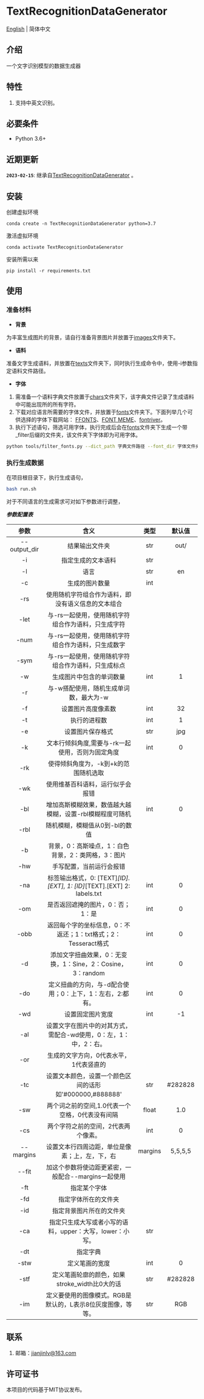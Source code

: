 # TextRecognitionDataGenerator 



[English](README_EN.md) | 简体中文

## 介绍

一个文字识别模型的数据生成器

## 特性

1. 支持中英文识别。

## 必要条件

- Python 3.6+

## 近期更新

**`2023-02-15`**: 继承自[TextRecognitionDataGenerator](https://github.com/Belval/TextRecognitionDataGenerator) 。

## 安装
创建虚拟环境
```commandline
conda create -n TextRecognitionDataGenerator python=3.7
```
激活虚拟环境
```commandline
conda activate TextRecognitionDataGenerator
```

安装所需以来
```commandline
pip install -r requirements.txt
```
## 使用

### 准备材料

- **背景**

为丰富生成图片的背景，请自行准备背景图片并放置于[images](./trdg/images)文件夹下。

- **语料**

准备文字生成语料，并放置在[texts](./trdg/texts)文件夹下，同时执行生成命令中，使用-i参数指定语料文件路径。

- **字体**

1. 需准备一个语料字典文件放置于[chars](./trdg/chars)文件夹下，该字典文件记录了生成语料中可能出现所的所有字符。
2. 下载对应语言所需要的字体文件，并放置于[fonts](./trdg/fonts)文件夹下。下面列举几个可供选择的字体下载网站： [FFONTS](https://cn.ffonts.net/Agra.font.download)、[FONT MEME](https://fontmeme.com/ziti/thai-fonts/1/)、[fontriver](https://cn.fontriver.com/foreign_look/russian/)。
3. 执行下述语句，筛选可用字体，执行完成后会在[fonts](./trdg/fonts)文件夹下生成一个带_filter后缀的文件夹，该文件夹下字体即为可用字体。

```bash
python tools/filter_fonts.py --dict_path 字典文件路径 --font_dir 字体文件夹路径
```

### 执行生成数据

在项目根目录下，执行生成语句，
```bash
bash run.sh
```

对于不同语言的生成需求可对如下参数进行调整，

***参数配置表***

|     参数     |                             含义                             |  类型   | 默认值  |
| :----------: | :----------------------------------------------------------: | :-----: | :-----: |
| --output_dir |                        结果输出文件夹                        |   str   |  out/   |
|      -i      |                      指定生成的文本语料                      |   str   |         |
|      -l      |                             语言                             |   str   |   en    |
|      -c      |                        生成的图片数量                        |   int   |         |
|     -rs      |      使用随机字符组合作为语料，即没有语义信息的文本组合      |         |         |
|     -let     |     与-rs一起使用，使用随机字符组合作为语料，只生成字符      |         |         |
|     -num     |     与-rs一起使用，使用随机字符组合作为语料，只生成数字      |         |         |
|     -sym     |     与-rs一起使用，使用随机字符组合作为语料，只生成标点      |         |         |
|      -w      |                   生成图片中包含的单词数量                   |   int   |    1    |
|      -r      |            与-w搭配使用，随机生成单词数，最大为-w            |         |         |
|      -f      |                      设置图片高度像素数                      |   int   |   32    |
|      -t      |                         执行的进程数                         |   int   |    1    |
|      -e      |                       设置图片保存格式                       |   str   |   jpg   |
|      -k      |       文本行倾斜角度,需要与-rk一起使用，否则为固定角度       |   int   |    0    |
|     -rk      |             使得倾斜角度为，-k到+k的范围随机选取             |         |         |
|     -wk      |               使用维基百科语料，运行似乎会报错               |         |         |
|     -bl      |   增加高斯模糊效果，数值越大越模糊，设置-rbl模糊程度可随机   |   int   |    0    |
|     -rbl     |                随机模糊，模糊值从0到-bl的数值                |         |         |
|      -b      |      背景，0：高斯噪点，1：白色背景，2：类网格，3：图片      |         |         |
|     -hw      |                   手写配置，当前运行会报错                   |         |         |
|     -na      | 标签输出格式，0: [TEXT]_[ID].[EXT], 1: [ID]_[TEXT].[EXT] 2: labels.txt |   int   |    0    |
|     -om      |               是否返回遮掩的图片，0：否；1：是               |   int   |    0    |
|     -obb     | 返回每个字的坐标信息，0：不返还；1：txt格式；2：Tesseract格式 |   int   |    0    |
|      -d      |  添加文字扭曲效果，0：无变换，1：Sine，2：Cosine，3：random  |   int   |    0    |
|     -do      |   定义扭曲的方向，与-d配合使用；0：上下，1：左右，2:都有。   |   int   |    0    |
|     -wd      |                       设置固定图片宽度                       |   int   |   -1    |
|     -al      | 设置文字在图片中的对其方式，需配合-wd使用，0：左，1：中，2：右。 |         |         |
|     -or      |            生成的文字方向，0代表水平，1代表竖直的            |         |         |
|     -tc      |   设置文本颜色，设置一个颜色区间的话形如'#000000,#888888'    |   str   | #282828 |
|     -sw      |       两个词之前的空间,1.0代表一个空格，0代表没有间隔        |  float  |   1.0   |
|     -cs      |             两个字符之前的空间，2代表两个像素。              |   int   |    0    |
|  --margins   |        设置文本行四周边距，单位是像素；上，左，下，右        | margins | 5,5,5,5 |
|    --fit     |     加这个参数将使边距更紧密，一般配合--margins一起使用      |         |         |
|     -ft      |                         指定某个字体                         |         |         |
|     -fd      |                     指定字体所在的文件夹                     |         |         |
|     -id      |                   指定背景图片所在的文件夹                   |         |         |
|     -ca      |   指定只生成大写或者小写的语料，upper：大写，lower：小写。   |   str   |         |
|     -dt      |                           指定字典                           |         |         |
|     -stw     |                        定义笔画的宽度                        |   int   |    0    |
|     -stf     |        定义笔画轮廓的颜色，如果stroke_width比0大的话         |   str   | #282828 |
|     -im      | 定义要使用的图像模式。RGB是默认的，L表示8位灰度图像，等等。  |   str   |   RGB   |

## 联系

1. 邮箱：jianjinlv@163.com

## 许可证书

本项目的代码基于MIT协议发布。